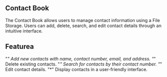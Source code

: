 <h2> Contact Book</h2>

The Contact Book allows users to manage contact information using a File Storage. Users can add, delete, search, and edit contact details through an intuitive interface.

## Featurea
"*" Add new contacts with name, contact number, email, and address.
"*" Delete existing contacts.
"*" Search for contacts by their contact number.
"*" Edit contact details.
"*" Display contacts in a user-friendly interface.
